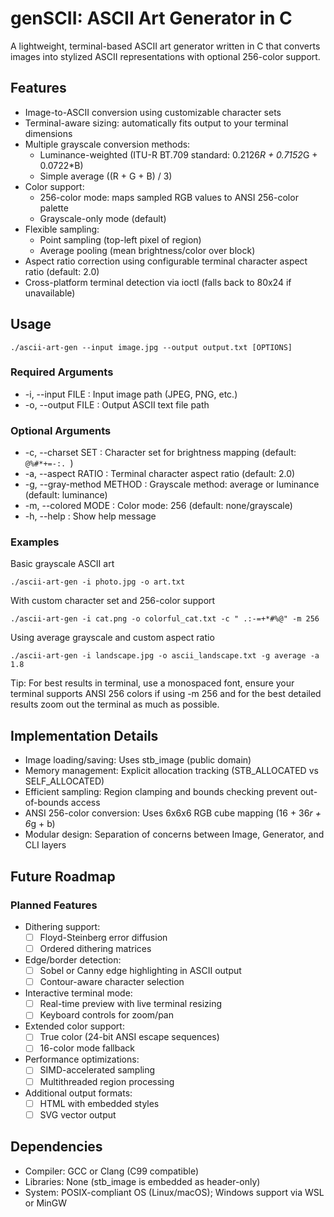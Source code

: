 # genSCII: ASCII Art Generator in C

A lightweight, terminal-based ASCII art generator written in C that converts images into stylized ASCII representations with optional 256-color support.

## Features

- Image-to-ASCII conversion using customizable character sets
- Terminal-aware sizing: automatically fits output to your terminal dimensions
- Multiple grayscale conversion methods:
  - Luminance-weighted (ITU-R BT.709 standard: 0.2126*R + 0.7152*G + 0.0722*B)
  - Simple average ((R + G + B) / 3)
- Color support:
  - 256-color mode: maps sampled RGB values to ANSI 256-color palette
  - Grayscale-only mode (default)
- Flexible sampling:
  - Point sampling (top-left pixel of region)
  - Average pooling (mean brightness/color over block)
- Aspect ratio correction using configurable terminal character aspect ratio (default: 2.0)
- Cross-platform terminal detection via ioctl (falls back to 80x24 if unavailable)

## Usage
```
./ascii-art-gen --input image.jpg --output output.txt [OPTIONS]
```

### Required Arguments

- -i, --input FILE      : Input image path (JPEG, PNG, etc.)
- -o, --output FILE     : Output ASCII text file path

### Optional Arguments

- -c, --charset SET        : Character set for brightness mapping (default: `@%#*+=-:. `)
- -a, --aspect RATIO       : Terminal character aspect ratio (default: 2.0)
- -g, --gray-method METHOD : Grayscale method: average or luminance (default: luminance)
- -m, --colored MODE       : Color mode: 256 (default: none/grayscale)
- -h, --help               : Show help message

### Examples

Basic grayscale ASCII art
```
./ascii-art-gen -i photo.jpg -o art.txt
```

With custom character set and 256-color support
```
./ascii-art-gen -i cat.png -o colorful_cat.txt -c " .:-=+*#%@" -m 256
```

Using average grayscale and custom aspect ratio
```
./ascii-art-gen -i landscape.jpg -o ascii_landscape.txt -g average -a 1.8
```

Tip: For best results in terminal, use a monospaced font, ensure your terminal supports ANSI 256 colors if using -m 256 and for the best detailed results zoom out the terminal as much as possible.

## Implementation Details

- Image loading/saving: Uses stb_image (public domain)
- Memory management: Explicit allocation tracking (STB_ALLOCATED vs SELF_ALLOCATED)
- Efficient sampling: Region clamping and bounds checking prevent out-of-bounds access
- ANSI 256-color conversion: Uses 6x6x6 RGB cube mapping (16 + 36*r + 6*g + b)
- Modular design: Separation of concerns between Image, Generator, and CLI layers

## Future Roadmap

### Planned Features

- Dithering support:
  - [ ] Floyd-Steinberg error diffusion
  - [ ] Ordered dithering matrices
- Edge/border detection:
  - [ ] Sobel or Canny edge highlighting in ASCII output
  - [ ] Contour-aware character selection
- Interactive terminal mode:
  - [ ] Real-time preview with live terminal resizing
  - [ ] Keyboard controls for zoom/pan
- Extended color support:
  - [ ] True color (24-bit ANSI escape sequences)
  - [ ] 16-color mode fallback
- Performance optimizations:
  - [ ] SIMD-accelerated sampling
  - [ ] Multithreaded region processing
- Additional output formats:
  - [ ] HTML with embedded styles
  - [ ] SVG vector output

## Dependencies

- Compiler: GCC or Clang (C99 compatible)
- Libraries: None (stb_image is embedded as header-only)
- System: POSIX-compliant OS (Linux/macOS); Windows support via WSL or MinGW
